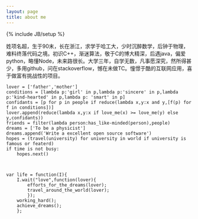 ```yaml
---
layout: page
title: about me
---
```


{% include JB/setup %}

姓项名超，生于90末，长在浙江，求学于哈工大，少时沉醉数学，后钟于物理，难料终落代码之境。初识C++，渐迷算法，敬于C的博大精深，后遇java，偏爱python，略懂Node，未来路很长。大学三年，自学无数，凡事愿深究，然所得甚少，多用github，问在stackoverflow，憾在未做TC。憧憬于酷的互联网应用，喜于做富有挑战性的项目。


    lover = ['father','mother']
    conditions = [lambda p:'girl' in p,lambda p:'sincere' in p,lambda p:'kind-hearted' in p,lambda p: 'smart' in p]
    confidants = [p for p in people if reduce(lambda x,y:x and y,[f(p) for f in conditions])]
    lover.append(reduce(lambda x,y:x if love_me(x) >= love_me(y) else y,confidants))
    friends = filter(lambda person:has_like-minded(person),people)
    dreams = ['To be a physicist']
    dreams.append('Write a excellent open source software')
    hopes = (travel(university) for university in world if university is famous or featerd)
    if time is not busy:
        hopes.next()



    var life = function(I){
        I.wait("love",function(lover){
            efforts_for_the_dreams(lover);
            travel_around_the_world(lover);
            });
        working_hard();
        achieve_dreams();
        };

